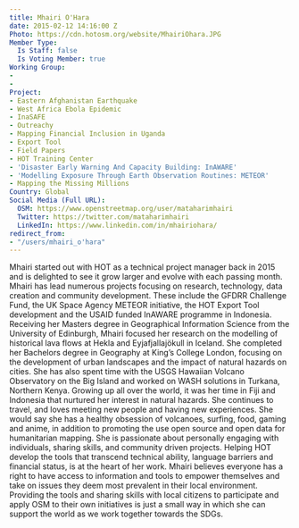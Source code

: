 ```yaml
---
title: Mhairi O'Hara
date: 2015-02-12 14:16:00 Z
Photo: https://cdn.hotosm.org/website/MhairiOhara.JPG
Member Type:
  Is Staff: false
  Is Voting Member: true
Working Group:
- 
- 
Project:
- Eastern Afghanistan Earthquake
- West Africa Ebola Epidemic
- InaSAFE
- Outreachy
- Mapping Financial Inclusion in Uganda
- Export Tool
- Field Papers
- HOT Training Center
- 'Disaster Early Warning And Capacity Building: InAWARE'
- 'Modelling Exposure Through Earth Observation Routines: METEOR'
- Mapping the Missing Millions
Country: Global
Social Media (Full URL):
  OSM: https://www.openstreetmap.org/user/mataharimhairi
  Twitter: https://twitter.com/mataharimhairi
  LinkedIn: https://www.linkedin.com/in/mhairiohara/
redirect_from:
- "/users/mhairi_o'hara"
---
```


Mhairi started out with HOT as a technical project manager back in 2015 and is delighted to see it grow larger and evolve with each passing month. Mhairi has lead numerous projects focusing on research, technology, data creation and community development. These include the GFDRR Challenge Fund, the UK Space Agency METEOR initiative, the HOT Export Tool development and the USAID funded InAWARE programme in Indonesia.    Receiving her Masters degree in Geographical Information Science from the University of Edinburgh, Mhairi focused her research on the modelling of historical lava flows at Hekla and Eyjafjallajökull in Iceland. She completed her Bachelors degree in Geography at King’s College London, focusing on the development of urban landscapes and the impact of natural hazards on cities. She has also spent time with the USGS Hawaiian Volcano Observatory on the Big Island and worked on WASH solutions in Turkana, Northern Kenya.    Growing up all over the world, it was her time in Fiji and Indonesia that nurtured her interest in natural hazards. She continues to travel, and loves meeting new people and having new experiences. She would say she has a healthy obsession of volcanoes, surfing, food, gaming and anime, in addition to promoting the use open source and open data for humanitarian mapping. She is passionate about personally engaging with individuals, sharing skills, and community driven projects. Helping HOT develop the tools that transcend technical ability, language barriers and financial status, is at the heart of her work.    Mhairi believes everyone has a right to have access to information and tools to empower themselves and take on issues they deem most prevalent in their local environment. Providing the tools and sharing skills with local citizens to participate and apply OSM to their own initiatives is just a small way in which she can support the world as we work together towards the SDGs.